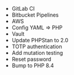 * GitLab CI
* Bitbucket Pipelines
* AWS
* Config YAML => PHP
* Vault
* Update PHPStan to 2.0
* TOTP authentication
* Add mutation testing
* Reset password
* Bump to PHP 8.4
